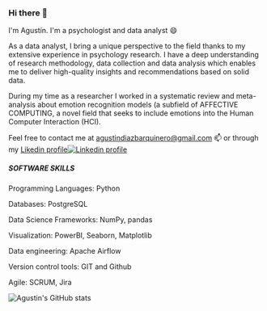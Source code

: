 ### Hi there 👋
I'm Agustín. I'm a psychologist and data analyst 😄


As a data analyst, I bring a unique perspective to the field thanks to my extensive experience in psychology research. I have a deep understanding of research methodology, data collection and data analysis which enables me to deliver high-quality insights and recommendations based on solid data.


During my time as a researcher I worked in a systematic review and meta-analysis about emotion recognition models (a subfield of AFFECTIVE COMPUTING, a novel field that seeks to include emotions into the Human Computer Interaction (HCI).

Feel free to contact me at agustindiazbarquinero@gmail.com 📫 or through my [Likedin profile](https://www.linkedin.com/in/agustindiazbarquinero)[![Linkedin profile](https://cdn3.iconfinder.com/data/icons/socialnetworking/32/linkedin.png)](https://www.linkedin.com/in/agustindiazbarquinero)

##### SOFTWARE SKILLS
Programming Languages: Python

Databases: PostgreSQL

Data Science Frameworks: NumPy, pandas

Visualization: PowerBI, Seaborn, Matplotlib

Data engineering: Apache Airflow

Version control tools: GIT and Github

Agile: SCRUM, Jira

![Agustin's GitHub stats](https://github-readme-stats.vercel.app/api?username=agusdiazb)


<!--
**agusdiazb/agusdiazb** is a ✨ _special_ ✨ repository because its `README.md` (this file) appears on your GitHub profile.

Here are some ideas to get you started:

- 🔭 I’m currently working on ...
- 🌱 I’m currently learning ...
- 👯 I’m looking to collaborate on ...
- 🤔 I’m looking for help with ...
- 💬 Ask me about ...
- 📫 How to reach me: ...
- 😄 Pronouns: ...
- ⚡ Fun fact: ...
![Agustin's GitHub stats](https://github-readme-stats.vercel.app/api?username=agusdiazb)
[![Top Langs](https://github-readme-stats.vercel.app/api/top-langs/?username=agusdiazb&layout=compact&exclude_repo=website&langs_count=6&hide=scss)](https://github.com/anuraghazra/github-readme-stats)
-->
